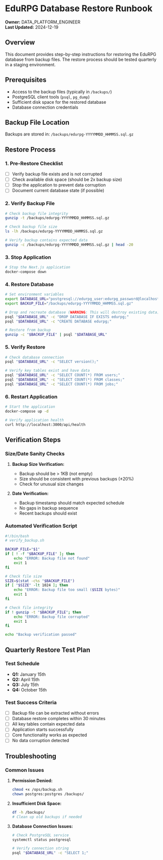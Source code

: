 # EduRPG Database Restore Runbook

**Owner:** DATA_PLATFORM_ENGINEER  
**Last Updated:** 2024-12-19

## Overview

This document provides step-by-step instructions for restoring the EduRPG database from backup files. The restore process should be tested quarterly in a staging environment.

## Prerequisites

- Access to the backup files (typically in `/backups/`)
- PostgreSQL client tools (`psql`, `pg_dump`)
- Sufficient disk space for the restored database
- Database connection credentials

## Backup File Location

Backups are stored in: `/backups/edurpg-YYYYMMDD_HHMMSS.sql.gz`

## Restore Process

### 1. Pre-Restore Checklist

- [ ] Verify backup file exists and is not corrupted
- [ ] Check available disk space (should be 2x backup size)
- [ ] Stop the application to prevent data corruption
- [ ] Document current database state (if possible)

### 2. Verify Backup File

```bash
# Check backup file integrity
gunzip -t /backups/edurpg-YYYYMMDD_HHMMSS.sql.gz

# Check backup file size
ls -lh /backups/edurpg-YYYYMMDD_HHMMSS.sql.gz

# Verify backup contains expected data
gunzip -c /backups/edurpg-YYYYMMDD_HHMMSS.sql.gz | head -20
```

### 3. Stop Application

```bash
# Stop the Next.js application
docker-compose down
```

### 4. Restore Database

```bash
# Set environment variables
export DATABASE_URL="postgresql://edurpg_user:edurpg_password@localhost:5432/edurpg"
export BACKUP_FILE="/backups/edurpg-YYYYMMDD_HHMMSS.sql.gz"

# Drop and recreate database (WARNING: This will destroy existing data)
psql "$DATABASE_URL" -c "DROP DATABASE IF EXISTS edurpg;"
psql "$DATABASE_URL" -c "CREATE DATABASE edurpg;"

# Restore from backup
gunzip -c "$BACKUP_FILE" | psql "$DATABASE_URL"
```

### 5. Verify Restore

```bash
# Check database connection
psql "$DATABASE_URL" -c "SELECT version();"

# Verify key tables exist and have data
psql "$DATABASE_URL" -c "SELECT COUNT(*) FROM users;"
psql "$DATABASE_URL" -c "SELECT COUNT(*) FROM classes;"
psql "$DATABASE_URL" -c "SELECT COUNT(*) FROM jobs;"
```

### 6. Restart Application

```bash
# Start the application
docker-compose up -d

# Verify application health
curl http://localhost:3000/api/health
```

## Verification Steps

### Size/Date Sanity Checks

1. **Backup Size Verification:**
   - Backup should be > 1KB (not empty)
   - Size should be consistent with previous backups (±20%)
   - Check for unusual size changes

2. **Date Verification:**
   - Backup timestamp should match expected schedule
   - No gaps in backup sequence
   - Recent backups should exist

### Automated Verification Script

```bash
#!/bin/bash
# verify_backup.sh

BACKUP_FILE="$1"
if [ ! -f "$BACKUP_FILE" ]; then
    echo "ERROR: Backup file not found"
    exit 1
fi

# Check file size
SIZE=$(stat -c%s "$BACKUP_FILE")
if [ "$SIZE" -lt 1024 ]; then
    echo "ERROR: Backup file too small ($SIZE bytes)"
    exit 1
fi

# Check file integrity
if ! gunzip -t "$BACKUP_FILE"; then
    echo "ERROR: Backup file corrupted"
    exit 1
fi

echo "Backup verification passed"
```

## Quarterly Restore Test Plan

### Test Schedule
- **Q1:** January 15th
- **Q2:** April 15th
- **Q3:** July 15th
- **Q4:** October 15th

### Test Success Criteria

- [ ] Backup file can be extracted without errors
- [ ] Database restore completes within 30 minutes
- [ ] All key tables contain expected data
- [ ] Application starts successfully
- [ ] Core functionality works as expected
- [ ] No data corruption detected

## Troubleshooting

### Common Issues

1. **Permission Denied:**
   ```bash
   chmod +x /ops/backup.sh
   chown postgres:postgres /backups/
   ```

2. **Insufficient Disk Space:**
   ```bash
   df -h /backups/
   # Clean up old backups if needed
   ```

3. **Database Connection Issues:**
   ```bash
   # Check PostgreSQL service
   systemctl status postgresql
   
   # Verify connection string
   psql "$DATABASE_URL" -c "SELECT 1;"
   ```
